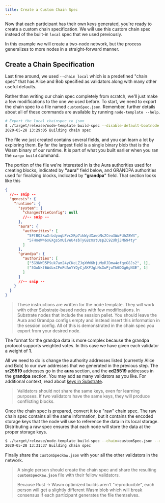 ```yaml
---
title: Create a Custom Chain Spec
---
```


Now that each participant has their own keys generated, you're ready to create a custom chain
specification. We will use this custom chain spec instead of the built-in `local` spec that we used
previously.

In this example we will create a two-node network, but the process generalizes to more nodes in a
straight-forward manner.

## Create a Chain Specification

Last time around, we used `--chain local` which is a predefined "chain spec" that has Alice and Bob
specified as validators along with many other useful defaults.

Rather than writing our chain spec completely from scratch, we'll just make a few modifications to
the one we used before. To start, we need to export the chain spec to a file named
`customSpec.json`. Remember, further details about all of these commands are available by running
`node-template --help`.

```bash
# Export the local chainspec to json
$ ./target/release/node-template build-spec --disable-default-bootnode --chain local > customSpec.json
2020-05-28 13:29:05 Building chain spec
```

The file we just created contains several fields, and you can learn a lot by exploring them. By far
the largest field is a single binary blob that is the Wasm binary of our runtime. It is part of what
you built earlier when you ran the `cargo build` command.

The portion of the file we're interested in is the Aura authorities used for creating blocks,
indicated by **"aura"** field below, and GRANDPA authorities used for finalizing blocks, indicated
by **"grandpa"** field. That section looks like this

```json
{
  //-- snip --
  "genesis": {
    "runtime": {
      "system": {
        "changesTrieConfig": null
        //-- snip --
      },
      "aura": {
        "authorities": [
          "5FfBQ3kwXrbdyoqLPvcXRp7ikWydXawpNs2Ceu3WwFdhZ8W4",
          "5FHneW46xGXgs5mUiveU4sbTyGBzmstUspZC92UhjJM694ty"
        ]
      },
      "grandpa": {
        "authorities": [
          ["5G9NWJ5P9uk7am24yCKeLZJqXWW6hjuMyRJDmw4ofqxG8Js2", 1],
          ["5GoNkf6WdbxCFnPdAnYYQyCjAKPJgLNxXwPjwTh6DGg6gN3E", 1]
        ]
      }
      //-- snip --
    }
  }
}
```

<!-- TODO remove this long note once https://github.com/substrate-developer-hub/tutorials/issues/16 is closed -->

> These instructions are written for the node template. They will work with other Substrate-based
> nodes with few modifications. In Substrate nodes that include the session pallet. You should leave
> the Aura and Grandpa configs empty and instead insert this information in the session config. All
> of this is demonstrated in the chain spec you export from your desired node.

The format for the grandpa data is more complex because the grandpa protocol supports weighted
votes. In this case we have given each validator a weight of **1**.

All we need to do is change the authority addresses listed (currently Alice and Bob) to our own
addresses that we generated in the previous step. The **sr25519** addresses go in the **aura**
section, and the **ed25519** addresses in the **grandpa** section. You may add as many validators as
you like. For additional context, read about
[keys in Substrate](https://substrate.dev/docs/en/knowledgebase/advanced/cryptography#public-key-cryptography).

> Validators should not share the same keys, even for learning purposes. If two validators have the
> same keys, they will produce conflicting blocks.

Once the chain spec is prepared, convert it to a "raw" chain spec. The raw chain spec contains all
the same information, but it contains the encoded storage keys that the node will use to reference
the data in its local storage. Distributing a raw spec ensures that each node will store the data at
the proper storage keys.

```bash
$ ./target/release/node-template build-spec --chain=customSpec.json --raw --disable-default-bootnode > customSpecRaw.json
2020-05-28 13:31:37 Building chain spec
```

Finally share the `customSpecRaw.json` with your all the other validators in the network.

> A single person should create the chain spec and share the resulting **`customSpecRaw.json`** file
> with their fellow validators.
>
> Because Rust -> Wasm optimized builds aren't "reproducible", each person will get a slightly
> different Wasm blob which will break consensus if each participant generates the file themselves.
